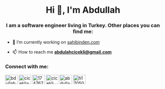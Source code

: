 <h1 align="center">Hi 👋, I'm Abdullah</h1>
<h3 align="center">I am a software engineer living in Turkey. Other places you can find me:</h3>

- 🔭 I’m currently working on [sahibinden.com](www.sahibinden.com)

- 📫 How to reach me **abdulahcicekli@gmail.com**

<h3 align="left">Connect with me:</h3>
<p align="left">
<a href="https://twitter.com/bdullahc" target="blank"><img align="center" src="https://raw.githubusercontent.com/rahuldkjain/github-profile-readme-generator/master/src/images/icons/Social/twitter.svg" alt="bdullahc" height="30" width="40" /></a>
<a href="https://linkedin.com/in/cicekliabdullah" target="blank"><img align="center" src="https://raw.githubusercontent.com/rahuldkjain/github-profile-readme-generator/master/src/images/icons/Social/linked-in-alt.svg" alt="cicekliabdullah" height="30" width="40" /></a>
<a href="https://stackoverflow.com/users/17476759" target="blank"><img align="center" src="https://raw.githubusercontent.com/rahuldkjain/github-profile-readme-generator/master/src/images/icons/Social/stack-overflow.svg" alt="17476759" height="30" width="40" /></a>
<a href="https://instagram.com/cicekli_abdullah" target="blank"><img align="center" src="https://raw.githubusercontent.com/rahuldkjain/github-profile-readme-generator/master/src/images/icons/Social/instagram.svg" alt="cicekli_abdullah" height="30" width="40" /></a>
<a href="https://medium.com/abdullahcicekli" target="blank"><img align="center" src="https://raw.githubusercontent.com/rahuldkjain/github-profile-readme-generator/master/src/images/icons/Social/medium.svg" alt="abdullahcicekli" height="30" width="40" /></a>
<a href="https://www.hackerrank.com/h170509051" target="blank"><img align="center" src="https://raw.githubusercontent.com/rahuldkjain/github-profile-readme-generator/master/src/images/icons/Social/hackerrank.svg" alt="h170509051" height="30" width="40" /></a>
</p>
